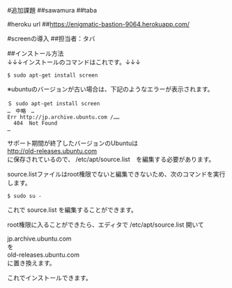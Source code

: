 #追加課題
##sawamura
##taba

#heroku url
##https://enigmatic-bastion-9064.herokuapp.com/


#screenの導入 ##担当者：タバ

##インストール方法  
↓↓↓インストールのコマンドはこれです。↓↓↓  
```コマンド
$ sudo apt-get install screen
```
※ubuntuのバージョンが古い場合は、下記のようなエラーが表示されます。
```
＄ sudo apt-get install screen  
…　中略　…  
Err http://jp.archive.ubuntu.com /……  
  404  Not Found  
…  
```

サポート期間が終了したバージョンのUbuntuは  
http://old-releases.ubuntu.com  
に保存されているので、 /etc/apt/source.list　を編集する必要があります。  

source.listファイルはroot権限でないと編集できないため、次のコマンドを実行します。  
```
$ sudo su -  
```
これで source.list を編集することができます。

root権限に入ることができたら、エディタで /etc/apt/source.list 開いて

jp.archive.ubuntu.com  
を  
old-releases.ubuntu.com  
に置き換えます。

これでインストールできます。
